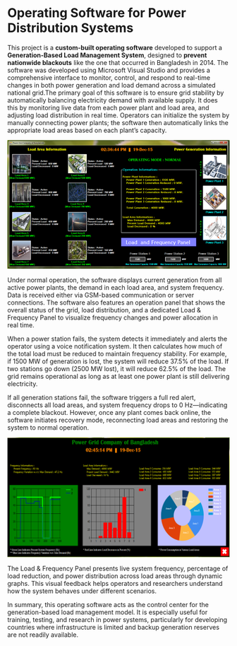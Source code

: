 # Operating Software for Power Distribution Systems
This project is a **custom-built operating software** developed to support a **Generation-Based Load Management System**, designed to **prevent nationwide blackouts** like the one that occurred in Bangladesh in 2014. The software was developed using Microsoft Visual Studio and provides a comprehensive interface to monitor, control, and respond to real-time changes in both power generation and load demand across a simulated national grid.The primary goal of this software is to ensure grid stability by automatically balancing electricity demand with available supply. It does this by monitoring live data from each power plant and load area, and adjusting load distribution in real time. Operators can initialize the system by manually connecting power plants; the software then automatically links the appropriate load areas based on each plant’s capacity.

![Normal Operation Mode.png](https://github.com/mehedihassanarman/Operating-Software-for-Power-Distribution-Systems/blob/main/Project%20Image/Normal%20Operation%20Mode.png)

Under normal operation, the software displays current generation from all active power plants, the demand in each load area, and system frequency. Data is received either via GSM-based communication or server connections. The software also features an operation panel that shows the overall status of the grid, load distribution, and a dedicated Load & Frequency Panel to visualize frequency changes and power allocation in real time.

When a power station fails, the system detects it immediately and alerts the operator using a voice notification system. It then calculates how much of the total load must be reduced to maintain frequency stability. For example, if 1500 MW of generation is lost, the system will reduce 37.5% of the load. If two stations go down (2500 MW lost), it will reduce 62.5% of the load. The grid remains operational as long as at least one power plant is still delivering electricity.

If all generation stations fail, the software triggers a full red alert, disconnects all load areas, and system frequency drops to 0 Hz—indicating a complete blackout. However, once any plant comes back online, the software initiates recovery mode, reconnecting load areas and restoring the system to normal operation.

![Load & Frequency Panel of Power System.png](https://github.com/mehedihassanarman/Operating-Software-for-Power-Distribution-Systems/blob/main/Project%20Image/Load%20%26%20Frequency%20Panel%20of%20Power%20System.png)

The Load & Frequency Panel presents live system frequency, percentage of load reduction, and power distribution across load areas through dynamic graphs. This visual feedback helps operators and researchers understand how the system behaves under different scenarios.

In summary, this operating software acts as the control center for the generation-based load management model. It is especially useful for training, testing, and research in power systems, particularly for developing countries where infrastructure is limited and backup generation reserves are not readily available.



